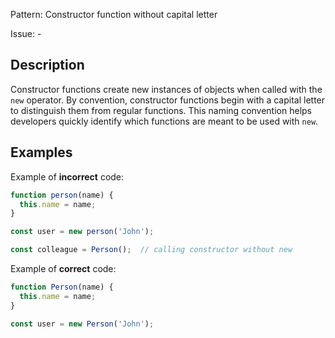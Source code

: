 Pattern: Constructor function without capital letter

Issue: -

## Description

Constructor functions create new instances of objects when called with the `new` operator. By convention, constructor functions begin with a capital letter to distinguish them from regular functions. This naming convention helps developers quickly identify which functions are meant to be used with `new`.

## Examples

Example of **incorrect** code:
```javascript
function person(name) {
  this.name = name;
}

const user = new person('John');

const colleague = Person();  // calling constructor without new
```

Example of **correct** code:
```javascript
function Person(name) {
  this.name = name;
}

const user = new Person('John');
```